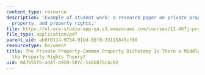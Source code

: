 ```yaml
---
content_type: resource
description: 'Example of student work: a research paper on private property, common
  property, and property rights.'
file: https://ol-ocw-studio-app-qa.s3.amazonaws.com/courses/11-467j-property-rights-in-transition-spring-2005/0d7655fbad4fb95950fc146b875c4c82_gv_11467finlpapr.pdf
file_type: application/pdf
parent_uid: ab0f0114-9754-91bd-85f0-33115845cf86
resourcetype: Document
title: The Private Property-Common Property Dichotomy Is There a Middle Ground in
  the Property Rights Theory?
uid: 0d7655fb-ad4f-b959-50fc-146b875c4c82
---
```

